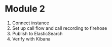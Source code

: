 # Module 2

1. Connect instance
1. Set up call flow and call recording to firehose
1. Publish to ElasticSearch
1. Verify with Kibana
